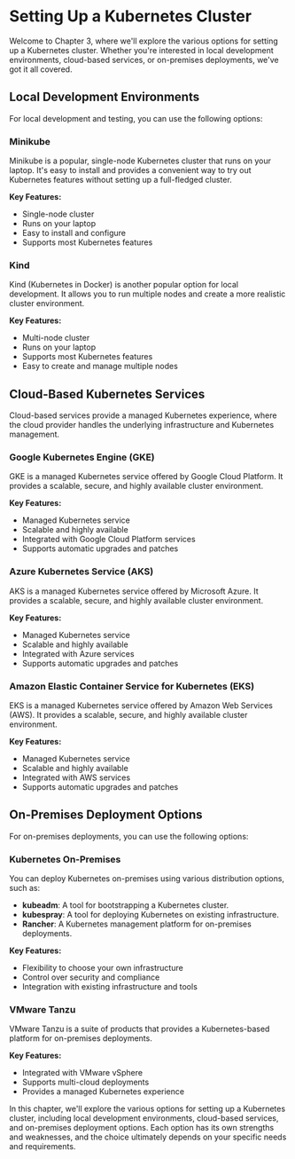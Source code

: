 # **Setting Up a Kubernetes Cluster**

Welcome to Chapter 3, where we'll explore the various options for setting up a Kubernetes cluster. Whether you're interested in local development environments, cloud-based services, or on-premises deployments, we've got it all covered.

## **Local Development Environments**

For local development and testing, you can use the following options:

### **Minikube**

Minikube is a popular, single-node Kubernetes cluster that runs on your laptop. It's easy to install and provides a convenient way to try out Kubernetes features without setting up a full-fledged cluster.

**Key Features:**

- Single-node cluster
- Runs on your laptop
- Easy to install and configure
- Supports most Kubernetes features

### **Kind**

Kind (Kubernetes in Docker) is another popular option for local development. It allows you to run multiple nodes and create a more realistic cluster environment.

**Key Features:**

- Multi-node cluster
- Runs on your laptop
- Supports most Kubernetes features
- Easy to create and manage multiple nodes

## **Cloud-Based Kubernetes Services**

Cloud-based services provide a managed Kubernetes experience, where the cloud provider handles the underlying infrastructure and Kubernetes management.

### **Google Kubernetes Engine (GKE)**

GKE is a managed Kubernetes service offered by Google Cloud Platform. It provides a scalable, secure, and highly available cluster environment.

**Key Features:**

- Managed Kubernetes service
- Scalable and highly available
- Integrated with Google Cloud Platform services
- Supports automatic upgrades and patches

### **Azure Kubernetes Service (AKS)**

AKS is a managed Kubernetes service offered by Microsoft Azure. It provides a scalable, secure, and highly available cluster environment.

**Key Features:**

- Managed Kubernetes service
- Scalable and highly available
- Integrated with Azure services
- Supports automatic upgrades and patches

### **Amazon Elastic Container Service for Kubernetes (EKS)**

EKS is a managed Kubernetes service offered by Amazon Web Services (AWS). It provides a scalable, secure, and highly available cluster environment.

**Key Features:**

- Managed Kubernetes service
- Scalable and highly available
- Integrated with AWS services
- Supports automatic upgrades and patches

## **On-Premises Deployment Options**

For on-premises deployments, you can use the following options:

### **Kubernetes On-Premises**

You can deploy Kubernetes on-premises using various distribution options, such as:

- **kubeadm**: A tool for bootstrapping a Kubernetes cluster.
- **kubespray**: A tool for deploying Kubernetes on existing infrastructure.
- **Rancher**: A Kubernetes management platform for on-premises deployments.

**Key Features:**

- Flexibility to choose your own infrastructure
- Control over security and compliance
- Integration with existing infrastructure and tools

### **VMware Tanzu**

VMware Tanzu is a suite of products that provides a Kubernetes-based platform for on-premises deployments.

**Key Features:**

- Integrated with VMware vSphere
- Supports multi-cloud deployments
- Provides a managed Kubernetes experience

In this chapter, we'll explore the various options for setting up a Kubernetes cluster, including local development environments, cloud-based services, and on-premises deployment options. Each option has its own strengths and weaknesses, and the choice ultimately depends on your specific needs and requirements.
